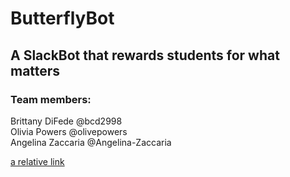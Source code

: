 # ButterflyBot
## A SlackBot that rewards students for what matters

### Team members:
Brittany DiFede @bcd2998  
Olivia Powers @olivepowers  
Angelina Zaccaria @Angelina-Zaccaria  

[a relative link](Design.md)
